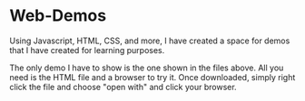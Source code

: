 # Web-Demos
Using Javascript, HTML, CSS, and more, I have created a space for demos that I have created for learning purposes.


The only demo I have to show is the one shown in the files above. All you need is the HTML file and a browser to try it. Once downloaded, simply right click the file and choose "open with" and click your browser.
